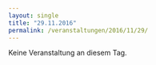 ```yaml
---
layout: single
title: "29.11.2016"
permalink: /veranstaltungen/2016/11/29/
---
```


Keine Veranstaltung an diesem Tag.
